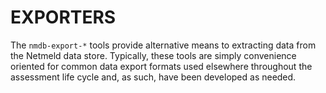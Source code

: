 EXPORTERS
=========

The `nmdb-export-*` tools provide alternative means to extracting data from
the Netmeld data store.  Typically, these tools are simply convenience oriented
for common data export formats used elsewhere throughout the assessment
life cycle and, as such, have been developed as needed.
